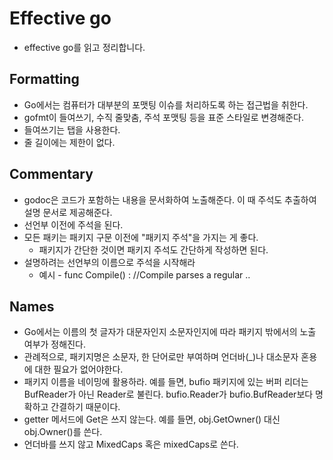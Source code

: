 
# Effective go
- effective go를 읽고 정리합니다.


## Formatting
- Go에서는 컴퓨터가 대부분의 포맷팅 이슈를 처리하도록 하는 접근법을 취한다.
- gofmt이 들여쓰기, 수직 줄맞춤, 주석 포맷팅 등을 표준 스타일로 변경해준다.
- 들여쓰기는 탭을 사용한다.
- 줄 길이에는 제한이 없다.

## Commentary
- godoc은 코드가 포함하는 내용을 문서화하여 노출해준다. 이 때 주석도 추출하여 설명 문서로 제공해준다.
- 선언부 이전에 주석을 된다.
- 모든 패키는 패키지 구문 이전에 "패키지 주석"을 가지는 게 좋다.
    - 패키지가 간단한 것이면 패키지 주석도 간단하게 작성하면 된다.
- 설명하려는 선언부의 이름으로 주석을 시작해라
    - 예시 - func Compile() : //Compile parses a regular ..

## Names
- Go에서는 이름의 첫 글자가 대문자인지 소문자인지에 따라 패키지 밖에서의 노출 여부가 정해진다.
- 관례적으로, 패키지명은 소문자, 한 단어로만 부여하며 언더바(_)나 대소문자 혼용에 대한 필요가 없어야한다.
- 패키지 이름을 네이밍에 활용하라. 예를 들면, bufio 패키지에 있는 버퍼 리더는 BufReader가 아닌 Reader로 불린다. bufio.Reader가 bufio.BufReader보다 명확하고 간결하기 때문이다.
- getter 메서드에 Get은 쓰지 않는다. 예를 들면, obj.GetOwner() 대신 obj.Owner()를 쓴다.
- 언더바를 쓰지 않고 MixedCaps 혹은 mixedCaps로 쓴다.
